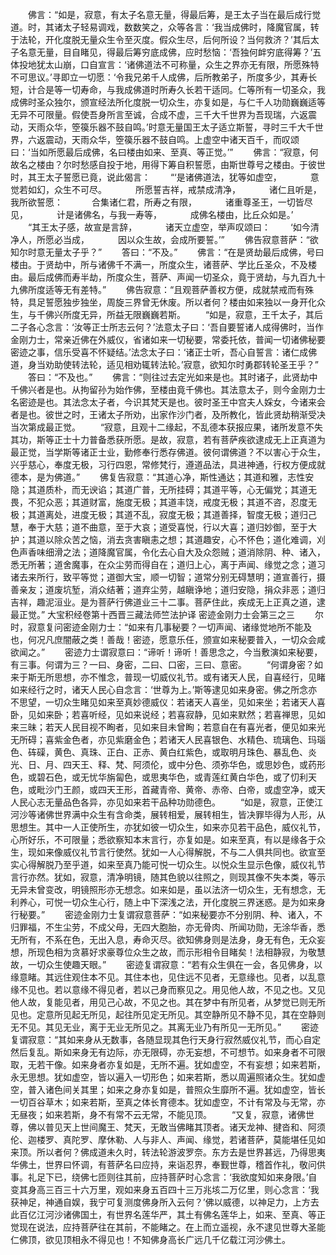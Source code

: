 <!-- { "loadSidebar": true } -->
　　佛言：“如是，寂意，有太子名意无量，得最后筹，是王太子当在最后成行觉道。时，其诸太子轻易调戏，数数笑之，众等各言：‘我当成佛时，降魔官属，转于法轮，开化度脱无量众生令至灭度。假众生尽，后何所设？当何救济？’其后太子名意无量，目自睹见，得最后筹穷底成佛，应时愁恼：‘吾独何衅穷底得筹？’五体投地犹太山崩，口自宣言：‘诸佛道法不可称量，众生之界亦无有限，所愿殊特不可思议。’寻即立一切愿：‘令我兄弟千人成佛，后所教弟子，所度多少，其寿长短，计合是等一切寿命，与我成佛道时所寿久长若干适同。仁等所有一切圣众，我成佛时圣众独尔，颁宣经法所化度脱一切众生，亦复如是，与仁千人功勋巍巍适等无异不可限量。假使吾身所言至诚，合成不虚，三千大千世界为吾现瑞，六返震动，天雨众华，箜篌乐器不鼓自鸣。’时意无量国王太子适立斯誓，寻时三千大千世界，六返震动，天雨众华，箜篌乐器不鼓自鸣。上虚空中诸天百千，而叹颂曰：‘当如所愿最后成佛，名曰楼由如来、至真、等正觉。’”
　　佛言：“寂意，何故名之楼由？尔时愁感自投于地，用得下筹自积誓愿，由斯世尊号之楼由。于彼世时，其王太子誓愿已竟，说此偈言：
　　“‘是诸佛道法，犹等如虚空，
　　　意觉若如幻，众生不可尽。
　　　所愿誓吉祥，戒禁成清净，
　　　诸仁且听是，我所欲誓愿：
　　　合集诸仁君，所寿之有限，
　　　诸重尊圣王，一切皆尽见，
　　　计是诸佛名，与我一寿等，
　　　成佛名楼由，比丘众如是。’
　　“其王太子感，故宣是言辞，
　　　诸天立虚空，举声叹颂曰：
　　‘如今清净人，所愿必当成，
　　　因以众生故，会成所要誓。’”
　　佛告寂意菩萨：“欲知尔时意无量太子乎？”
　　答曰：“不及。”
　　佛言：“在是贤劫最后成佛，号曰楼由。于贤劫中，所与诸佛千不满一，所度众生，诸菩萨、学比丘圣众，不及楼由。最后成佛而寿半劫，所度众生，菩萨、声闻一切圣众，竟于贤劫，与九百九十九佛所度适等无有差特。”
　　佛告寂意：“且观菩萨善权方便，成就禁戒而有殊特，具足誓愿独步独坐，周旋三界曾无休废。所以者何？楼由如来独以一身开化众生，与千佛兴所度无异，所益无限巍巍若斯。
　　“如是，寂意，王千太子，其后二子各心念言：‘汝等正士所志云何？’法意太子曰：‘吾自要誓诸人成得佛时，当作金刚力士，常亲近佛在外威仪，省诸如来一切秘要，常委托依，普闻一切诸佛秘要密迹之事，信乐受喜不怀疑结。’法念太子曰：‘诸正士听，吾心自誓言：诸仁成佛道，身当劝助使转法轮，适见相劝辄转法轮。’寂意，欲知尔时勇郡转轮圣王乎？”
　　答曰：“不及也。”
　　佛言：“则往过去定光如来是也。其时诸子，此贤劫中千佛兴者是也。从拘留孙为始作佛，至楼由竟千佛也。其法意太子，则今金刚力士名密迹是也。其法念太子者，今识其梵天是也。彼时圣王中宫夫人婇女，今诸来会者是也。彼世之时，王诸太子所劝，出家作沙门者，及所教化，皆此贤劫稍渐受决当次第成最正觉。
　　“寂意，且观十二缘起，不乱德本获报应果，诸所发意不失其功，斯等正士十力普备悉获所愿。是故，寂意，若有菩萨疾欲逮成无上正真道为最正觉，当学斯等诸正士业，勤修奉行悉存佛道。彼何谓佛道？不以害心于众生，兴乎慈心，奉度无极，习行四恩，常修梵行，遵道品法，具进神通，行权方便成就德本，是为佛道。”
　　佛复告寂意：“其道心净，斯性通达；其道和雅，志性安隐；其道质朴，而无谀谄；其道广普，无所挂碍；其道平等，心无偏党；其道无畏，不犯众恶；其道财富，施度无极；其道丰饶，戒度无极；其道不咨，忍度无极；其道离处，进度无极；其道不乱，寂度无极；其道善择，智度无极；道归己慧，奉于大慈；道不曲意，至于大哀；道受喜悦，行以大喜；道归妙御，至于大护；其道以除众苦之恼，消去贪害瞋恚之想；其道趣安，心不怀色；道化难调，刈色声香味细滑之法；道降魔官属，令化去心自大及众怨贼；道消除阴、种、诸入，悉无所著；道舍魔事，在众尘劳而得自在；道归上心，离于声闻、缘觉之念；道习诸去来所行，致平等觉；道御大宝，顺一切智；道常分别无碍慧明；道宣善行，摄善亲友；道废坑堑，消众结著；道弃尘劳，越瞋诤地；道归安隐，捐众非恶；道归吉祥，趣泥洹业。是为菩萨行佛道业三十二事。菩萨住此，疾成无上正真之道，逮最正觉。”
大宝积经卷第十西晋三藏法师竺法护译
密迹金刚力士会第三之三
　　尔时，寂意复问密迹金刚力士：“如来有几事秘要？一切声闻、诸缘觉地所不能及也，何况凡庶闇蔽之类！善哉！密迹，愿意乐任，颁宣如来秘要普入，一切众会咸欲闻之。”
　　密迹力士谓寂意曰：“谛听！谛听！善思念之，今当敷演如来秘要，有三事。何谓为三？一曰、身密，二曰、口密，三曰、意密。
　　“何谓身密？如来于斯无所思想，亦不惟念，普现一切威仪礼节。或有诸天人民，自喜经行，见睹如来经行之时，诸天人民心自念言：‘世尊为上。’斯等逮见如来身密。佛之所念亦不思望，一切众生睹见如来至真妙德威仪：若诸天人喜坐，见如来坐；若诸天人喜卧，见如来卧；若喜听经，见如来说经；若喜寂静，见如来默然；若喜禅思，见如来三昧；若天人民目视不眴者，见如来目未曾眴；若意自在有喜光者，便见如来光无所碍；喜紫金色者，亦见紫磨金色；若诸天人民喜银色、水精色、琉璃色、玛瑙色、砗磲，黄色、真珠、正白、正赤、黄白红紫色，或取明月珠色、暴乱色、炎光、日、月、四天王、释、梵、阿须伦，或中分色、须弥华色，或思妙色，或药形色，或碧石色，或无忧华旃匐色，或思夷华色，或青莲红黄白华色，或了忉利天色，或毗沙门王颜，或四天王形，首藏青帝、黄帝、赤帝、白帝，或虚空净，或天人民心志无量品色各异，亦见如来若干品种功勋德色。
　　“如是，寂意，正使江河沙等诸佛世界满中众生有含命类，展转相爱，展转相生，皆决罪毕得为人形，从思想生。其中一人正使所生，亦犹如彼一切众生，如来亦见若干品色，威仪礼节，心所好乐，不可限量；悉欲察知本末言行，亦复如是。如来至真，有以是缘各于众生，现如来像威仪礼节言行使然。犹如一人心得解脱，不与二人俱共同也。欲宣至实心得解脱乃至乎道，如来至真乃能可悦一切众生。以悦众生显示色像，威仪礼节言行亦然。犹如，寂意，清净明镜，随其色貌以往照之，则现其像不失本类，等示无异未曾变改，明镜照形亦无想念。如来如是，虽以法济一切众生，无有想念，无利养心，可悦一切众生心行，随上中下深浅之法，开化度脱三界迷惑。是为如来身行秘要。”
　　密迹金刚力士复谓寂意菩萨：“如来秘要亦不分别阴、种、诸入，不归罪福，不生尘劳，不成父母，无四大胞胎，亦无骨肉、所闻功勋，无涂华香，悉无所有，不系在色，无出入息，寿命灭尽。欲知佛身则是法身，身无有色，无众妄想，所现色相为贪慕好求豪尊位众生之故，而示形相令目睹矣！法相静寂，为敬慧故，一切众生使趣天眼。”
　　密迹复谓寂意：“若有众生俱在一会，各见佛身，以缘意睹。其远住观住本不见。其住本也，见住远不见者，无意缘也。见者，以乱意缘不见也。若以意缘不得见者，若以己身而察见之。用见他人故，不见之也。又见他人故，复能见者，用见己心故，不见之也。其在梦中有所见者，从梦觉已则无所见也。定意所见起无所见，起往所见定无所见。其空静所见不静不见，其在空静则无不见。其见无业，离于无业无所见之。其离无业乃有所见一无所见。”
　　密迹复谓寂意：“其如来身从无数事，各随显现其色行天身行寂然威仪礼节，而心自定然后复乱。斯如来身无有边际，亦无限碍，亦无妄想，不可想节。如来身者不可限取，无若干像。如来身者亦复如是，无所不遍。犹如虚空，不有妄想；如来若斯，永无思想。犹如虚空，皆以遍入一切形色；如来若斯，悉以周遍照诸众生。犹如虚空，普入诸色间关其里；如来之身亦复如是，普照众生靡所不遍。犹如虚空，皆长一切百谷草木；如来若斯，至真之体长育德本。犹如虚空，不计有常及与无常，亦无昼夜；如来若斯，身不有常不云无常，不能见顶。
　　“又复，寂意，诸佛世尊，佛以普见天上世间魔王、梵天，无敢当佛睹其顶者。诸天龙神、揵沓和、阿须伦、迦楼罗、真陀罗、摩休勒、人与非人、声闻、缘觉，若诸菩萨，莫能堪任见如来顶。所以者何？佛成道未久时，转法轮游波罗奈。东方去是世界甚远，乃得思夷华佛土，世界曰怀调，有菩萨名曰应持，来诣忍界，奉觐世尊，稽首作礼，敬问供事。礼足下已，绕佛七匝则往其前，应持菩萨时心念言：‘我欲度知如来身限。’自变其身高三百三十六万里，观如来身五百四十三万兆垓二万亿里，则心念言：‘我获神足，神通自娱，我宁可复测度佛身所入云何？’佛以威德，以神足力，上方去此百亿江河沙诸佛国土，有世界名莲华严，其土有佛名莲华上，如来、至真、等正觉现在说法，应持菩萨往在其前，不能睹之。在上而立遥视，永不逮见世尊大圣能仁佛顶，欲见顶相永不得见也！不知佛身高长广远几千亿载江河沙佛土。
